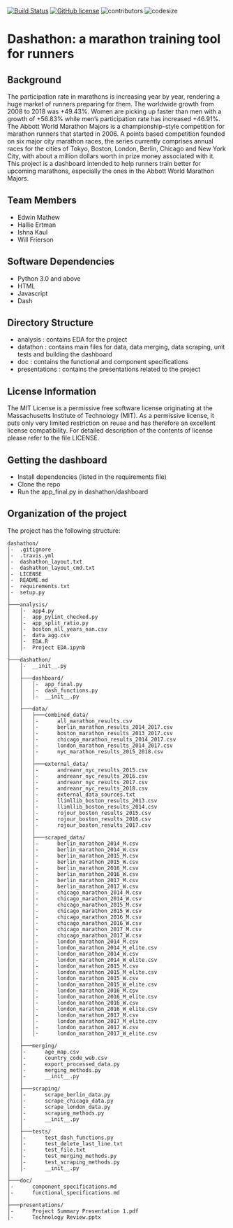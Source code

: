 [![Build Status](https://travis-ci.org/wfrierson/dashathon.svg?branch=master)](https://travis-ci.org/wfrierson/dashathon) [![GitHub license](https://img.shields.io/github/license/Naereen/StrapDown.js.svg)](/LICENSE) ![contributors](https://img.shields.io/github/contributors/wfrierson/dashathon.svg) ![codesize](https://img.shields.io/github/languages/code-size/wfrierson/dashathon.svg)

# Dashathon: a marathon training tool for runners

## Background
The participation rate in marathons is increasing year by year, rendering a huge market of runners preparing for them. The worldwide growth from 2008 to 2018 was +49.43%. Women are picking up faster than men with a growth of +56.83% while men’s participation rate has increased +46.91%. The Abbott World Marathon Majors is a championship-style competition for marathon runners that started in 2006. A points based competition founded on six major city marathon races, the series currently comprises annual races for the cities of Tokyo, Boston, London, Berlin, Chicago and New York City, with about a million dollars worth in prize money associated with it. This project is a dashboard intended to help runners train better for upcoming marathons, especially the ones in the Abbott World Marathon Majors.

## Team Members
* Edwin Mathew
* Hallie Ertman
* Ishna Kaul
* Will Frierson

## Software Dependencies

* Python 3.0 and above
* HTML
* Javascript
* Dash

## Directory Structure

* analysis : contains EDA for the project
* datathon : contains main files for data, data merging, data scraping, unit tests and building the dashboard
* doc : contains the functional and component specifications
* presentations : contains the presentations related to the project

## License Information
The MIT License is a permissive free software license originating at the Massachusetts Institute of Technology (MIT). As a permissive license, it puts only very limited restriction on reuse and has therefore an excellent license compatibility. For detailed description of the contents of license please refer to the file LICENSE.

## Getting the dashboard
* Install dependencies (listed in the requirements file)
* Clone the repo
* Run the app_final.py in dashathon/dashboard

## Organization of the project

The project has the following structure:

```
dashathon/
│-  .gitignore
│-  .travis.yml
│-  dashathon_layout.txt
│-  dashathon_layout_cmd.txt
│-  LICENSE
│-  README.md
│-  requirements.txt
│-  setup.py
│   
├───analysis/
│   │-  app4.py
│   │-  app_pylint_checked.py
│   │-  app_split_ratio.py
│   │-  boston_all_years_nan.csv
│   │-  data_agg.csv
│   │-  EDA.R
│   │-  Project EDA.ipynb
│           
├───dashathon/
│   │-  __init__.py
│   │   
│   ├───dashboard/
│   │   │-  app_final.py
│   │   │-  dash_functions.py
│   │   │-  __init__.py
│   │    
│   ├───data/
│   │   ├───combined_data/
│   │   │-      all_marathon_results.csv
│   │   │-      berlin_marathon_results_2014_2017.csv
│   │   │-      boston_marathon_results_2013_2017.csv
│   │   │-      chicago_marathon_results_2014_2017.csv
│   │   │-      london_marathon_results_2014_2017.csv
│   │   │-      nyc_marathon_results_2015_2018.csv
│   │   │       
│   │   ├───external_data/
│   │   │-      andreanr_nyc_results_2015.csv
│   │   │-      andreanr_nyc_results_2016.csv
│   │   │-      andreanr_nyc_results_2017.csv
│   │   │-      andreanr_nyc_results_2018.csv
│   │   │-      external_data_sources.txt
│   │   │-      llimllib_boston_results_2013.csv
│   │   │-      llimllib_boston_results_2014.csv
│   │   │-      rojour_boston_results_2015.csv
│   │   │-      rojour_boston_results_2016.csv
│   │   │-      rojour_boston_results_2017.csv
│   │   │       
│   │   ├───scraped_data/
│   │   │-      berlin_marathon_2014_M.csv
│   │   │-      berlin_marathon_2014_W.csv
│   │   │-      berlin_marathon_2015_M.csv
│   │   │-      berlin_marathon_2015_W.csv
│   │   │-      berlin_marathon_2016_M.csv
│   │   │-      berlin_marathon_2016_W.csv
│   │   │-      berlin_marathon_2017_M.csv
│   │   │-      berlin_marathon_2017_W.csv
│   │   │-      chicago_marathon_2014_M.csv
│   │   │-      chicago_marathon_2014_W.csv
│   │   │-      chicago_marathon_2015_M.csv
│   │   │-      chicago_marathon_2015_W.csv
│   │   │-      chicago_marathon_2016_M.csv
│   │   │-      chicago_marathon_2016_W.csv
│   │   │-      chicago_marathon_2017_M.csv
│   │   │-      chicago_marathon_2017_W.csv
│   │   │-      london_marathon_2014_M.csv
│   │   │-      london_marathon_2014_M_elite.csv
│   │   │-      london_marathon_2014_W.csv
│   │   │-      london_marathon_2014_W_elite.csv
│   │   │-      london_marathon_2015_M.csv
│   │   │-      london_marathon_2015_M_elite.csv
│   │   │-      london_marathon_2015_W.csv
│   │   │-      london_marathon_2015_W_elite.csv
│   │   │-      london_marathon_2016_M.csv
│   │   │-      london_marathon_2016_M_elite.csv
│   │   │-      london_marathon_2016_W.csv
│   │   │-      london_marathon_2016_W_elite.csv
│   │   │-      london_marathon_2017_M.csv
│   │   │-      london_marathon_2017_M_elite.csv
│   │   │-      london_marathon_2017_W.csv
│   │   │-      london_marathon_2017_W_elite.csv
│   │           
│   ├───merging/
│   │-      age_map.csv
│   │-      country_code_web.csv
│   │-      export_processed_data.py
│   │-      merging_methods.py
│   │-      __init__.py
│   │
│   ├───scraping/
│   │-      scrape_berlin_data.py
│   │-      scrape_chicago_data.py
│   │-      scrape_london_data.py
│   │-      scraping_methods.py
│   │-      __init__.py
│   │       
│   ├───tests/
│   │-      test_dash_functions.py
│   │-      test_delete_last_line.txt
│   │-      test_file.txt
│   │-      test_merging_methods.py
│   │-      test_scraping_methods.py
│   │-      __init__.py
│   
├───doc/
│-      component_specifications.md
│-      functional_specifications.md
│       
├───presentations/
│-      Project Summary Presentation 1.pdf
│-      Technology Review.pptx

